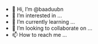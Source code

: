- 👋 Hi, I’m @baaduubn
- 👀 I’m interested in ...
- 🌱 I’m currently learning ...
- 💞️ I’m looking to collaborate on ...
- 📫 How to reach me ...

<!---
baaduubn/baaduubn is a ✨ special ✨ repository because its `README.md` (this file) appears on your GitHub profile.
You can click the Preview link to take a look at your changes.
--->
